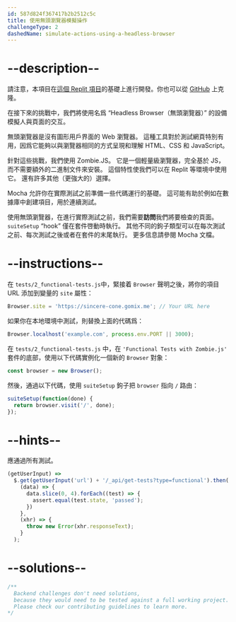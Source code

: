 ```yaml
---
id: 587d824f367417b2b2512c5c
title: 使用無頭瀏覽器模擬操作
challengeType: 2
dashedName: simulate-actions-using-a-headless-browser
---
```


# --description--

請注意，本項目在[這個 Replit 項目](https://replit.com/github/freeCodeCamp/boilerplate-mochachai)的基礎上進行開發。你也可以從 [GitHub](https://repl.it/github/freeCodeCamp/boilerplate-mochachai) 上克隆。

在接下來的挑戰中，我們將使用名爲 “Headless Browser（無頭瀏覽器）” 的設備模擬人與頁面的交互。

無頭瀏覽器是沒有圖形用戶界面的 Web 瀏覽器。 這種工具對於測試網頁特別有用，因爲它能夠以與瀏覽器相同的方式呈現和理解 HTML、CSS 和 JavaScript。

針對這些挑戰，我們使用 Zombie.JS。 它是一個輕量級瀏覽器，完全基於 JS，而不需要額外的二進制文件來安裝。 這個特性使我們可以在 Replit 等環境中使用它。 還有許多其他（更強大的）選擇。

Mocha 允許你在實際測試之前準備一些代碼運行的基礎。 這可能有助於例如在數據庫中創建項目，用於連續測試。

使用無頭瀏覽器，在進行實際測試之前，我們需要**訪問**我們將要檢查的頁面。 `suiteSetup` “hook” 僅在套件啓動時執行。 其他不同的鉤子類型可以在每次測試之前、每次測試之後或者在套件的末尾執行。 更多信息請參閱 Mocha 文檔。

# --instructions--

在 `tests/2_functional-tests.js`中，緊接着 `Browser` 聲明之後，將你的項目 URL 添加到變量的 `site` 屬性：

```js
Browser.site = 'https://sincere-cone.gomix.me'; // Your URL here
```

如果你在本地環境中測試，則替換上面的代碼爲：

```js
Browser.localhost('example.com', process.env.PORT || 3000);
```

在 `tests/2_functional-tests.js` 中，在 `'Functional Tests with Zombie.js'` 套件的底部，使用以下代碼實例化一個新的 `Browser` 對象：

```js
const browser = new Browser();
```

然後，通過以下代碼，使用 `suiteSetup` 鉤子把 `browser` 指向 `/` 路由：

```js
suiteSetup(function(done) {
  return browser.visit('/', done);
});
```

# --hints--

應通過所有測試。

```js
(getUserInput) =>
  $.get(getUserInput('url') + '/_api/get-tests?type=functional').then(
    (data) => {
      data.slice(0, 4).forEach((test) => {
        assert.equal(test.state, 'passed');
      })
    },
    (xhr) => {
      throw new Error(xhr.responseText);
    }
  );
```

# --solutions--

```js
/**
  Backend challenges don't need solutions, 
  because they would need to be tested against a full working project. 
  Please check our contributing guidelines to learn more.
*/
```
